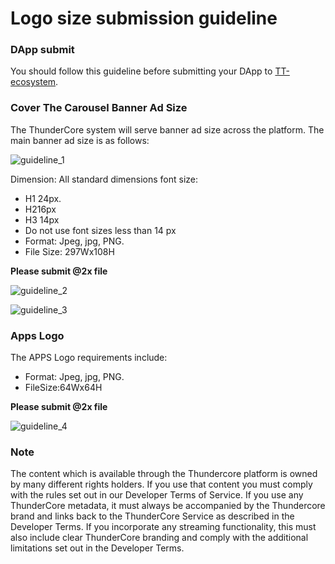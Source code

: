 # Logo size submission guideline

### DApp submit <a href="dapp-submit" id="dapp-submit"></a>

You should follow this guideline before submitting your DApp to [TT-ecosystem](https://github.com/thundercore/ecosystem).

### Cover The Carousel Banner Ad Size <a href="cover-the-carousel-banner-ad-size" id="cover-the-carousel-banner-ad-size"></a>

The ThunderCore system will serve banner ad size across the platform. The main banner ad size is as follows:

![guideline\_1](https://developers.thundercore.com/docs/assets/img/guideline/guideline\_1.png)

Dimension: All standard dimensions font size:

* H1 24px.
* H216px
* H3 14px
* Do not use font sizes less than 14 px
* Format: Jpeg, jpg, PNG.
* File Size: 297Wx108H

**Please submit @2x file**

![guideline\_2](https://developers.thundercore.com/docs/assets/img/guideline/guideline\_2.png)

![guideline\_3](https://developers.thundercore.com/docs/assets/img/guideline/guideline\_3.png)

### Apps Logo <a href="apps-logo" id="apps-logo"></a>

The APPS Logo requirements include:

* Format: Jpeg, jpg, PNG.
* FileSize:64Wx64H

**Please submit @2x file**

![guideline\_4](https://developers.thundercore.com/docs/assets/img/guideline/guideline\_4.png)

### Note <a href="note" id="note"></a>

The content which is available through the Thundercore platform is owned by many different rights holders. If you use that content you must comply with the rules set out in our Developer Terms of Service. If you use any ThunderCore metadata, it must always be accompanied by the Thundercore brand and links back to the ThunderCore Service as described in the Developer Terms. If you incorporate any streaming functionality, this must also include clear ThunderCore branding and comply with the additional limitations set out in the Developer Terms.
